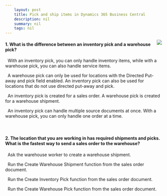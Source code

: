```yaml
---
    layout: post
    title: Pick and ship items in Dynamics 365 Business Central  
    description: nil
    summary: nil
    tags: nil
---
```



 <a target="_blank" href="https://docs.microsoft.com/en-us/learn/modules/pick-ship-items/8-check/"><i class="fas fa-external-link-alt"></i> </a>
 <img align="right" src="https://docs.microsoft.com/en-us/learn/achievements/pick-ship-items.svg">
####  1. What is the difference between an inventory pick and a warehouse pick?


<i class='far fa-square'></i> &nbsp;&nbsp;With an inventory pick, you can only handle inventory items, while with a warehouse pick, you can also handle service items.

<i class='far fa-square'></i> &nbsp;&nbsp;A warehouse pick can only be used for locations with the Directed Put-away and pick field enabled. An inventory pick can also be used for locations that do not use directed put-away and pick.

<i class='fas fa-check-square' style='color: Dodgerblue;'></i> &nbsp;&nbsp;An inventory pick is created for a sales order. A warehouse pick is created for a warehouse shipment.

<i class='far fa-square'></i> &nbsp;&nbsp;An inventory pick can handle multiple source documents at once. With a warehouse pick, you can only handle one order at a time.
<br />
<br />
<br />

####  2. The location that you are working in has required shipments and picks. What is the fastest way to send a sales order to the warehouse?


<i class='far fa-square'></i> &nbsp;&nbsp;Ask the warehouse worker to create a warehouse shipment.

<i class='fas fa-check-square' style='color: Dodgerblue;'></i> &nbsp;&nbsp;Run the Create Warehouse Shipment function from the sales order document.

<i class='far fa-square'></i> &nbsp;&nbsp;Run the Create Inventory Pick function from the sales order document.

<i class='far fa-square'></i> &nbsp;&nbsp;Run the Create Warehouse Pick function from the sales order document.
<br />
<br />
<br />

